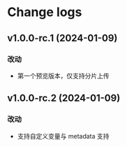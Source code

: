 # Change logs

## v1.0.0-rc.1 (2024-01-09)

### 改动

- 第一个预览版本，仅支持分片上传

## v1.0.0-rc.2 (2024-01-09)

### 改动

- 支持自定义变量与 metadata 支持
